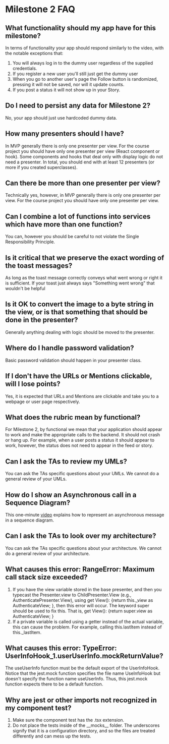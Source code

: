 # Milestone 2 FAQ

## What functionality should my app have for this milestone?
In terms of functionality your app should respond similarly to the video, with the notable exceptions that:
1. You will always log in to the dummy user regardless of the supplied credentials.
1. If you register a new user you'll still just get the dummy user
1. When you go to another user's page the Follow button is randomized, pressing it will not be saved, nor will it update counts.
1. If you post a status it will not show up in your Story.

## Do I need to persist any data for Milestone 2?

No, your app should just use hardcoded dummy data.

## How many presenters should I have?

In MVP generally there is only one presenter per view.  For the course project you should have only one presenter per view (React component or hook). Some components and hooks that deal only with display logic do not need a presenter. In total, you should end with at least 12 presenters (or more if you created superclasses).

## Can there be more than one presenter per view?

Technically yes, however, in MVP generally there is only one presenter per view.  For the course project you should have only one presenter per view.

## Can I combine a lot of functions into services which have more than one function?

You can, however you should be careful to not violate the Single Responsibility Principle.

## Is it critical that we preserve the exact wording of the toast messages?

As long as the toast message correctly conveys what went wrong or right it is sufficient. If your toast just always says "Something went wrong" that wouldn't be helpful

## Is it OK to convert the image to a byte string in the view, or is that something that should be done in the presenter?

Generally anything dealing with logic should be moved to the presenter.

## Where do I handle password validation?

Basic password validation should happen in your presenter class.

## If I don't have the URLs or Mentions clickable, will I lose points?

Yes, it is expected that URLs and Mentions are clickable and take you to a webpage or user page respectively.

## What does the rubric mean by functional?

For Milestone 2, by functional we mean that your application should appear to work and make the appropriate calls to the backend. It should not crash or hang up. For example, when a user posts a status it should appear to work, however, the status does not need to appear in the feed or story.

## Can I ask the TAs to review my UMLs?

You can ask the TAs specific questions about your UMLs. We cannot do a general review of your UMLs.

## How do I show an Asynchronous call in a Sequence Diagram?

This one-minute [video](https://www.youtube.com/shorts/QRA1Xes6VDo) explains how to represent an asynchronous message in a sequence diagram.

## Can I ask the TAs to look over my architecture?
You can ask the TAs specific questions about your architecture. We cannot do a general review of your architecture.

## What causes this error: RangeError: Maximum call stack size exceeded?

1. If you have the view variable stored in the base presenter, and then you typecast the Presenter.view to ChildPresenter.View (e.g., AuthenticatePresenter.View), using get View(): {return this._view as AuthenticateView; }, then this error will occur.
The keyword super should be used to fix this. That is, get View(): {return super.view as AuthenticateView; }
1. If a private variable is called using a getter instead of the actual variable, this can cause the problem. For example, calling this.lastItem instead of this._lastItem.

## What causes this error: TypeError: UserInfoHook_1.userUserInfo.mockReturnValue?

The useUserInfo function must be the default export of the UserInfoHook. Notice that the jest.mock function specifies the file name UseInfoHook but doesn't specify the function name useUserInfo. Thus, this jest.mock function expects there to be a default function.

## Why are jest or other imports not recognized in my component test?

1. Make sure the component test has the .tsx extension.
1. Do not place the tests inside of the \_\_mocks\_\_ folder. The underscores signify that it is a configuration directory, and so the files are treated differently and can mess up the tests.

